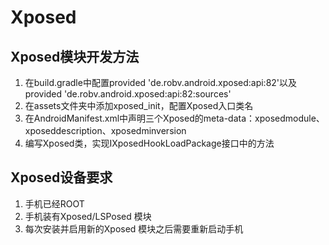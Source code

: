 # Xposed
## Xposed模块开发方法
 1. 在build.gradle中配置provided 'de.robv.android.xposed:api:82'以及provided 'de.robv.android.xposed:api:82:sources'
 2. 在assets文件夹中添加xposed_init，配置Xposed入口类名
 3. 在AndroidManifest.xml中声明三个Xposed的meta-data：xposedmodule、xposeddescription、xposedminversion
 4. 编写Xposed类，实现IXposedHookLoadPackage接口中的方法

## Xposed设备要求
 1. 手机已经ROOT
 2. 手机装有Xposed/LSPosed 模块
 3. 每次安装并启用新的Xposed 模块之后需要重新启动手机
